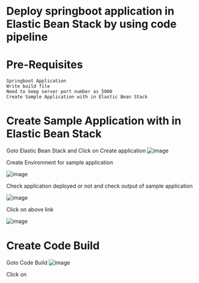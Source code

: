 # Deploy springboot application in Elastic Bean Stack by using code pipeline

# Pre-Requisites
    Springboot Application
    Write build file
    Need to keep server port number as 5000
    Create Sample Application with in Elastic Bean Stack
 # Create Sample Application with in Elastic Bean Stack
   Goto Elastic Bean Stack and Click on Create application
   ![image](https://user-images.githubusercontent.com/58024415/110230760-19581b00-7f39-11eb-8293-9495df1797b3.png)
   
   Create Environment for sample application
   
   ![image](https://user-images.githubusercontent.com/58024415/110230891-26c1d500-7f3a-11eb-877f-9b4ab72bcb14.png)

   Check application deployed or not and check output of sample application
   
   ![image](https://user-images.githubusercontent.com/58024415/110231287-caac8000-7f3c-11eb-94b9-3936f8243821.png)
   
   Click on above link
   
   ![image](https://user-images.githubusercontent.com/58024415/110231295-e9127b80-7f3c-11eb-999b-16780efe53eb.png)
# Create Code Build
  Goto Code Build
  ![image](https://user-images.githubusercontent.com/58024415/110230955-aa7bc180-7f3a-11eb-9877-61cda3283238.png)
  
  Click on 
